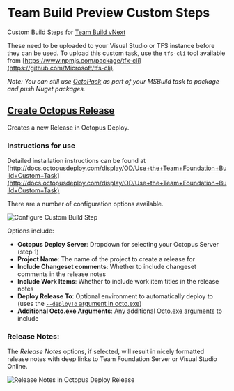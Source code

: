 Team Build Preview Custom Steps
===============================

Custom Build Steps for [Team Build vNext](http://aka.ms/tfbuild)

These need to be uploaded to your Visual Studio or TFS instance before they can be used. To upload this custom task, use the `tfs-cli` tool available from [https://www.npmjs.com/package/tfx-cli](https://github.com/Microsoft/tfs-cli).

*Note: You can still use [OctoPack](http://docs.octopusdeploy.com/display/OD/Using+OctoPack) as part of your MSBuild task to package and push Nuget packages.*

[Create Octopus Release](CreateOctopusRelease)
----------------------
Creates a new Release in Octopus Deploy.

### Instructions for use

Detailed installation instructions can be found at [http://docs.octopusdeploy.com/display/OD/Use+the+Team+Foundation+Build+Custom+Task](http://docs.octopusdeploy.com/display/OD/Use+the+Team+Foundation+Build+Custom+Task)

There are a number of configuration options available.

 ![Configure Custom Build Step](../../img/tfsbuild-configurebuildstep.png)
 
 Options include:
 * **Octopus Deploy Server**:  Dropdown for selecting your Octopus Server (step 1)
 * **Project Name**:  The name of the project to create a release for
 * **Include Changeset comments**:  Whether to include changeset comments in the release notes
 * **Include Work Items**:  Whether to include work item titles in the release notes
 * **Deploy Release To**:  Optional environment to automatically deploy to (uses the [`--deployTo` argument in octo.exe](http://docs.octopusdeploy.com/display/OD/Creating+releases))
 * **Additional Octo.exe Arguments**:  Any additional [Octo.exe arguments](http://docs.octopusdeploy.com/display/OD/Creating+releases) to include
 
### Release Notes:

The *Release Notes* options, if selected, will result in nicely formatted release notes with deep links to Team Foundation Server or Visual Studio Online.

![Release Notes in Octopus Deploy Release](../../img/tfsbuild-releasenotes.png)

